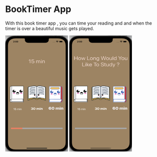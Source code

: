 # BookTimer App
With this book timer app , you can time your reading and and when the timer is over 
a beautiful music gets played. 

<img src="appimage.png" width="200" height = "370" />
<img src="appimage2.png" width="200" height = "370" />
